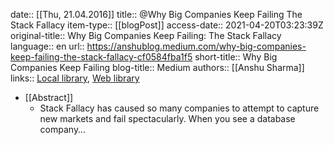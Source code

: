 date:: [[Thu, 21.04.2016]]
title:: @Why Big Companies Keep Failing The Stack Fallacy
item-type:: [[blogPost]]
access-date:: 2021-04-20T03:23:39Z
original-title:: Why Big Companies Keep Failing: The Stack Fallacy
language:: en
url:: https://anshublog.medium.com/why-big-companies-keep-failing-the-stack-fallacy-cf0584fba1f5
short-title:: Why Big Companies Keep Failing
blog-title:: Medium
authors:: [[Anshu Sharma]]
links:: [Local library](zotero://select/library/items/EY8TTX56), [Web library](https://www.zotero.org/users/6520516/items/EY8TTX56)

- [[Abstract]]
	- Stack Fallacy has caused so many companies to attempt to capture new markets and fail spectacularly. When you see a database company…